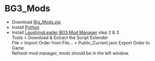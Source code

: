 # BG3_Mods
- Download [Big_Mods.zip](https://drive.google.com/file/d/1-vaDlDfWMtrBuCY9eWxykDsK6yLYYzZX/view?usp=sharing)
- Install [Python](https://www.python.org/ftp/python/3.12.0/python-3.12.0-amd64.exe)
- Install [LaughingLeader BG3 Mod Manager](https://github.com/LaughingLeader/BG3ModManager) step 2 & 3\
  Tools > Download & Extract the Script Extender\
  File > Import Order from File… > Public_Current.json
  Export Order to Game\
  Refresh mod manager, mods should be in the left window.


